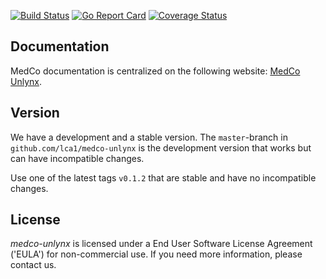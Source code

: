 [![Build Status](https://travis-ci.org/lca1/medco-unlynx.svg?branch=master)](https://travis-ci.org/lca1/medco-unlynx) 
[![Go Report Card](https://goreportcard.com/badge/github.com/lca1/medco-unlynx)](https://goreportcard.com/report/github.com/lca1/medco-unlynx) 
[![Coverage Status](https://coveralls.io/repos/github/lca1/medco-unlynx/badge.svg?branch=master)](https://coveralls.io/github/lca1/medco-unlynx?branch=master)

## Documentation
MedCo documentation is centralized on the following website: 
[MedCo Unlynx](https://medco.epfl.ch/documentation/developer/components/medco-unlynx.html).

## Version

We have a development and a stable version. The `master`-branch in `github.com/lca1/medco-unlynx` is the development version that works but can have incompatible changes.

Use one of the latest tags `v0.1.2` that are stable and have no incompatible changes.

## License
*medco-unlynx* is licensed under a End User Software License Agreement ('EULA') for non-commercial use. 
If you need more information, please contact us.
